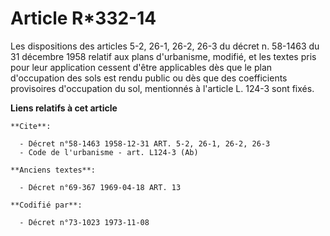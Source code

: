 # Article R*332-14

Les dispositions des articles 5-2, 26-1, 26-2, 26-3 du décret n. 58-1463 du 31 décembre 1958 relatif aux plans d'urbanisme,
modifié, et les textes pris pour leur application cessent d'être applicables dès que le plan d'occupation des sols est rendu
public ou dès que des coefficients provisoires d'occupation du sol, mentionnés à l'article L. 124-3 sont fixés.

**Liens relatifs à cet article**

	**Cite**:

	  - Décret n°58-1463 1958-12-31 ART. 5-2, 26-1, 26-2, 26-3
	  - Code de l'urbanisme - art. L124-3 (Ab)

	**Anciens textes**:

	  - Décret n°69-367 1969-04-18 ART. 13

	**Codifié par**:

	  - Décret n°73-1023 1973-11-08
